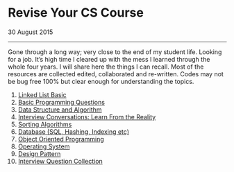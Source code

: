 # Revise Your CS Course        

30 August 2015 

------

Gone through a long way; very close to the end of  my student life. Looking for a job. It’s high time I cleared up with  the mess I learned through the whole four years. I will share here the  things I can recall. Most of the resources are collected edited,  collaborated and re-written. Codes may not be bug free 100% but clear  enough for understanding the topics.

1. [Linked List Basic](linked-list-basics.html)
2. [Basic Programming Questions](basic-programming-interview-questions.html)
3. [Data Structure and Algorithm](data-structure-questions.html)
4. [Interview Conversations: Learn From the Reality ](cs-interview-conversations.html)
5. [Sorting Algorithms](sorting-algorithms.html)
6. [Database (SQL, Hashing, Indexing etc)](database-interview-questions.html)
7. [Object Oriented Programming](oop-interview-questions.html)
8. [Operating System](os-interview-questions.html)
9. [Design Pattern](design-pattern-interview-questions.html)
10. [Interview Question Collection](therap2015csedu.html)

